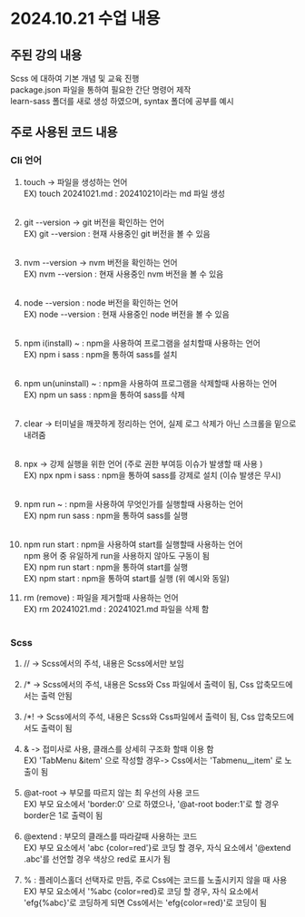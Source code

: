 # 2024.10.21 수업 내용

## 주된 강의 내용

Scss 에 대하여 기본 개념 및 교육 진행 <br>
package.json 파일을 통하여 필요한 간단 명령어 제작<br>
learn-sass 폴더를 새로 생성 하였으며, syntax 폴더에 공부를 예시<br>

## 주로 사용된 코드 내용

### Cli 언어

1. touch -> 파일을 생성하는 언어<br>
   EX) touch 20241021.md : 20241021이라는 md 파일 생성<br>
   <br>
2. git --version -> git 버전을 확인하는 언어 <br>
   EX) git --version : 현재 사용중인 git 버전을 볼 수 있음 <br>
   <br>
3. nvm --version -> nvm 버전을 확인하는 언어<br>
   EX) nvm --version : 현재 사용중인 nvm 버전을 볼 수 있음 <br>
   <br>
4. node --version : node 버전을 확인하는 언어<br>
   EX) node --version : 현재 사용중인 node 버전을 볼 수 있음<br>
   <br>
5. npm i(install) ~ : npm을 사용하여 프로그램을 설치할때 사용하는 언어 <br>
   EX) npm i sass : npm을 통하여 sass를 설치 <br>
   <br>
6. npm un(uninstall) ~ : npm을 사용하여 프로그램을 삭제할때 사용하는 언어 <br>
   EX) npm un sass : npm을 통하여 sass를 삭제 <br>
   <br>
7. clear -> 터미널을 깨끗하게 정리하는 언어, 실제 로그 삭제가 아닌 스크롤을 밑으로 내려줌 <br>
   <br>
8. npx -> 강제 실행을 위한 언어 (주로 권한 부여등 이슈가 발생할 때 사용 )<br>
   EX) npx npm i sass : npm을 통하여 sass를 강제로 설치 (이슈 발생은 무시)<br>
   <br>
9. npm run ~ : npm을 사용하여 무엇인가를 실행할때 사용하는 언어 <br>
   EX) npm run sass : npm을 통하여 sass를 실행<br>
   <br>
10. npm run start : npm을 사용하여 start를 실행할때 사용하는 언어 <br>
    npm 용어 중 유일하게 run을 사용하지 않아도 구동이 됨<br>
    EX) npm run start : npm을 통하여 start를 실행<br>
    EX) npm start : npm을 통하여 start를 실행 (위 예시와 동일)
    <br>

11. rm (remove) : 파일을 제거할때 사용하는 언어<br>
    EX) rm 20241021.md : 20241021.md 파일을 삭제 함 <br>
    <br>

### Scss

1. // -> Scss에서의 주석, 내용은 Scss에서만 보임<br>
   <br>
2. /\* -> Scss에서의 주석, 내용은 Scss와 Css 파일에서 출력이 됨, Css 압축모드에서는 출력 안됨<br>
   <br>
3. /\*! -> Scss에서의 주석, 내용은 Scss와 Css파일에서 출력이 됨, Css 압축모드에서도 출력이 됨<br>
   <br>
4. & -> 접미사로 사용, 클래스를 상세히 구조화 할때 이용 함<BR>
   EX) 'TabMenu &item' 으로 작성할 경우-> Css에서는 'Tabmenu\_\_item' 로 노출이 됨<br>
   <br>
5. @at-root -> 부모를 따르지 않는 최 우선의 사용 코드 <br>
   EX) 부모 요소에서 'border:0' 으로 하였으나, '@at-root boder:1'로 할 경우 border은 1로 출력이 됨<br>
   <br>
6. @extend : 부모의 클래스를 따라갈때 사용하는 코드 <br>
   EX) 부모 요소에서 'abc {color=red'}로 코딩 할 경우, 자식 요소에서 '@extend .abc'를 선언할 경우 색상으 red로 표시가 됨<br>
   <br>
7. % : 플레이스홀더 선택자로 만듬, 주로 Css에는 코드를 노출시키지 않을 때 사용
   EX) 부모 요소에서 '%abc {color=red}로 코딩 할 경우, 자식 요소에서 'efg{%abc}'로 코딩하게 되면 Css에서는 'efg{color=red}'로 코딩이 됨
